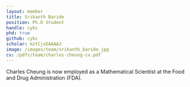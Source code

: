 ```yaml
---
layout: member
title: Srikanth Baride
position: Ph.D Student
handle: cykc
phd: true
github: cykc
scholar: mztCjxEAAAAJ
image: /images/team/srikanth_baride.jpg
cv: /pdfs/team/charles-cheung-cv.pdf
---
```


Charles Cheung is now employed as a Mathematical Scientist at the Food and Drug Administration (FDA).
